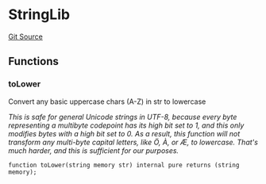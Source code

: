 # StringLib
[Git Source](https://github.com/larrythecucumber321/protocol/blob/0e60393685a4ae7994ac986273cdfa4cf9c069ed/contracts/libraries/String.sol)


## Functions
### toLower

Convert any basic uppercase chars (A-Z) in str to lowercase

*This is safe for general Unicode strings in UTF-8, because every byte representing a
multibyte codepoint has its high bit set to 1, and this only modifies bytes with a high bit
set to 0. As a result, this function will _not_ transform any multi-byte capital letters,
like Ö, À, or Æ, to lowercase. That's much harder, and this is sufficient for our purposes.*


```solidity
function toLower(string memory str) internal pure returns (string memory);
```

